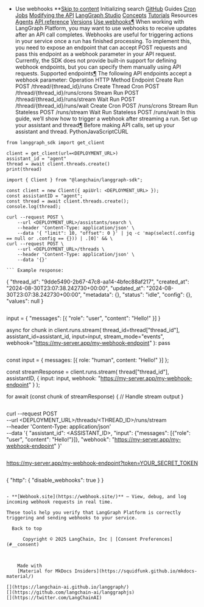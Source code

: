 - Use webhooks **[Skip to content](#use-webhooks) Initializing search [GitHub](https://github.com/langchain-ai/langgraphjs) Guides [Cron Jobs](../cron_jobs/) [Modifying the API](../../../how-tos#modifying-the-api) [LangGraph Studio](../../../how-tos#langgraph-studio) [Concepts](../../../concepts/) [Tutorials](../../../tutorials/) Resources [Agents](../../../agents/overview/) [API reference](../../../reference/) [Versions](../../../versions/) [Use webhooks¶](#use-webhooks) When working with LangGraph Platform, you may want to use webhooks to receive updates after an API call completes. Webhooks are useful for triggering actions in your service once a run has finished processing. To implement this, you need to expose an endpoint that can accept POST requests and pass this endpoint as a webhook parameter in your API request. Currently, the SDK does not provide built-in support for defining webhook endpoints, but you can specify them manually using API requests. Supported endpoints[¶](#supported-endpoints) The following API endpoints accept a webhook parameter: Operation HTTP Method Endpoint Create Run POST /thread/{thread_id}/runs Create Thread Cron POST /thread/{thread_id}/runs/crons Stream Run POST /thread/{thread_id}/runs/stream Wait Run POST /thread/{thread_id}/runs/wait Create Cron POST /runs/crons Stream Run Stateless POST /runs/stream Wait Run Stateless POST /runs/wait In this guide, we’ll show how to trigger a webhook after streaming a run. Set up your assistant and thread[¶](#set-up-your-assistant-and-thread) Before making API calls, set up your assistant and thread. PythonJavaScriptCURL

```
from langgraph_sdk import get_client

client = get_client(url=<DEPLOYMENT_URL>)
assistant_id = "agent"
thread = await client.threads.create()
print(thread)

```

```
import { Client } from "@langchain/langgraph-sdk";

const client = new Client({ apiUrl: <DEPLOYMENT_URL> });
const assistantID = "agent";
const thread = await client.threads.create();
console.log(thread);

```

```
curl --request POST \
    --url <DEPLOYMENT_URL>/assistants/search \
    --header 'Content-Type: application/json' \
    --data '{ "limit": 10, "offset": 0 }' | jq -c 'map(select(.config == null or .config == {})) | .[0]' && \
curl --request POST \
    --url <DEPLOYMENT_URL>/threads \
    --header 'Content-Type: application/json' \
    --data '{}'

``` Example response:

```
{
    "thread_id": "9dde5490-2b67-47c8-aa14-4bfec88af217",
    "created_at": "2024-08-30T23:07:38.242730+00:00",
    "updated_at": "2024-08-30T23:07:38.242730+00:00",
    "metadata": {},
    "status": "idle",
    "config": {},
    "values": null
}

``` Use a webhook with a graph run[¶](#use-a-webhook-with-a-graph-run) To use a webhook, specify the webhook parameter in your API request. When the run completes, LangGraph Platform sends a POST request to the specified webhook URL. For example, if your server listens for webhook events at https://my-server.app/my-webhook-endpoint, include this in your request: PythonJavaScriptCURL

```
input = { "messages": [{ "role": "user", "content": "Hello!" }] }

async for chunk in client.runs.stream(
    thread_id=thread["thread_id"],
    assistant_id=assistant_id,
    input=input,
    stream_mode="events",
    webhook="https://my-server.app/my-webhook-endpoint"
):
    pass

```

```
const input = { messages: [{ role: "human", content: "Hello!" }] };

const streamResponse = client.runs.stream(
  thread["thread_id"],
  assistantID,
  {
    input: input,
    webhook: "https://my-server.app/my-webhook-endpoint"
  }
);

for await (const chunk of streamResponse) {
  // Handle stream output
}

```

```
curl --request POST \
    --url <DEPLOYMENT_URL>/threads/<THREAD_ID>/runs/stream \
    --header 'Content-Type: application/json' \
    --data '{
        "assistant_id": <ASSISTANT_ID>,
        "input": {"messages": [{"role": "user", "content": "Hello!"}]},
        "webhook": "https://my-server.app/my-webhook-endpoint"
    }'

``` Webhook payload[¶](#webhook-payload) LangGraph Platform sends webhook notifications in the format of a [Run](../../../concepts/assistants/#execution). See the [API Reference](https://langchain-ai.github.io/langgraph/cloud/reference/api/api_ref.html#model/run) for details. The request payload includes run input, configuration, and other metadata in the kwargs field. Secure webhooks[¶](#secure-webhooks) To ensure only authorized requests hit your webhook endpoint, consider adding a security token as a query parameter:

```
https://my-server.app/my-webhook-endpoint?token=YOUR_SECRET_TOKEN

``` Your server should extract and validate this token before processing requests. Disable webhooks[¶](#disable-webhooks) As of langgraph-api>=0.2.78, developers can disable webhooks in the langgraph.json file:

```
{
  "http": {
    "disable_webhooks": true
  }
}

``` This feature is primarily intended for self-hosted deployments, where platform administrators or developers may prefer to disable webhooks to simplify their security posture—especially if they are not configuring firewall rules or other network controls. Disabling webhooks helps prevent untrusted payloads from being sent to internal endpoints. For full configuration details, refer to the [configuration file reference](https://langchain-ai.github.io/langgraph/cloud/reference/cli/?h=disable_webhooks#configuration-file). Test webhooks[¶](#test-webhooks) You can test your webhook using online services like: [Beeceptor](https://beeceptor.com/)** – Quickly create a test endpoint and inspect incoming webhook payloads.

- **[Webhook.site](https://webhook.site/)** – View, debug, and log incoming webhook requests in real time.

These tools help you verify that LangGraph Platform is correctly triggering and sending webhooks to your service.

  Back to top

      Copyright © 2025 LangChain, Inc | [Consent Preferences](#__consent)



    Made with
    [Material for MkDocs Insiders](https://squidfunk.github.io/mkdocs-material/)

[](https://langchain-ai.github.io/langgraph/)
[](https://github.com/langchain-ai/langgraphjs)
[](https://twitter.com/LangChainAI)
